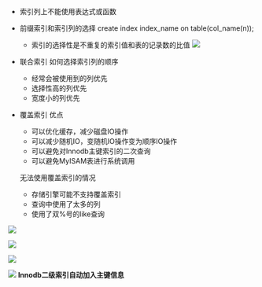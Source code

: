 - 索引列上不能使用表达式或函数
- 前缀索引和索引列的选择
  create index index_name on table(col_name(n));
  - 索引的选择性是不重复的索引值和表的记录数的比值
  ![](https://oss.wyxxt.org.cn/images/2021/09/18/54a39a5275efcf35bce861e187f77d4b.png)
- 联合索引
  如何选择索引列的顺序
  - 经常会被使用到的列优先
  - 选择性高的列优先
  - 宽度小的列优先
- 覆盖索引
  优点
  - 可以优化缓存，减少磁盘IO操作
  - 可以减少随机IO，变随机IO操作变为顺序IO操作
  - 可以避免对Innodb主键索引的二次查询
  - 可以避免MyISAM表进行系统调用

  无法使用覆盖索引的情况
  - 存储引擎可能不支持覆盖索引
  - 查询中使用了太多的列
  - 使用了双%号的like查询

![](https://oss.wyxxt.org.cn/images/2021/09/18/82012805d598cb53e819a24fc83f2a6c.png)

![](https://oss.wyxxt.org.cn/images/2021/09/18/6d642421f1c64b3692bac2d831a3620d.png)

![](https://oss.wyxxt.org.cn/images/2021/09/18/f3acf30cc250f96a956ab1aea4f72c53.png)

![](https://oss.wyxxt.org.cn/images/2021/09/18/654f88e553e114093486b47844fa3d93.png)
**Innodb二级索引自动加入主键信息**